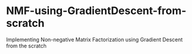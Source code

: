 # NMF-using-GradientDescent-from-scratch
Implementing Non-negative Matrix Factorization  using Gradient Descent from the scratch
